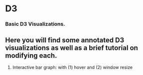 # D3

### Basic D3 Visualizations.
## Here you will find some annotated D3 visualizations as well as a brief tutorial on modifying each. 

1. Interactive bar graph: with (1) hover and (2) window resize

